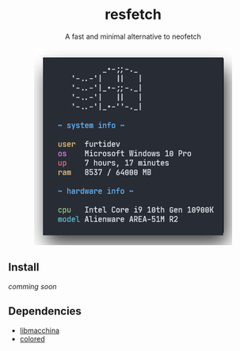 <div align="center">
<h1>resfetch</h1>

A fast and minimal alternative to neofetch

<img src="static/screenshot_1.png" alt="snapshot">

</div>

## Install
*comming soon*

## Dependencies 
- [libmacchina](https://github.com/Macchina-CLI/libmacchina)
- [colored](https://crates.io/crates/colored)